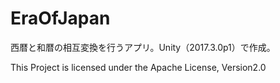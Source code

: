# EraOfJapan
西暦と和暦の相互変換を行うアプリ。Unity（2017.3.0p1）で作成。

This Project is licensed under the Apache License, Version2.0
